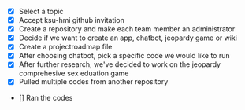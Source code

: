  - [x] Select a topic
 - [x] Accept ksu-hmi github invitation
 - [x] Create a repository and make each team member an administrator
 - [x] Decide if we want to create an app, chatbot, jeopardy game or wiki
 - [x] Create a projectroadmap file 
 - [x] After choosing chatbot, pick a specific code we would like to run
 - [x] After further research, we've decided to work on the jeopardy comprehesive sex eduation game
 - [x] Pulled multiple codes from another repository 
 - []  Ran the codes

